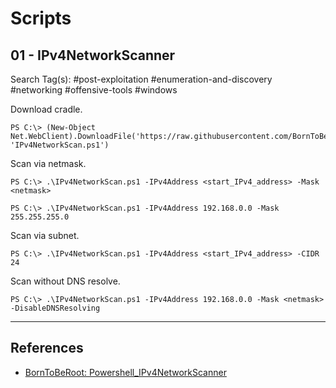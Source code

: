 # Scripts

## 01 - IPv4NetworkScanner

Search Tag(s): #post-exploitation #enumeration-and-discovery #networking #offensive-tools #windows

Download cradle.

```
PS C:\> (New-Object Net.WebClient).DownloadFile('https://raw.githubusercontent.com/BornToBeRoot/PowerShell_IPv4NetworkScanner/main/Scripts/IPv4NetworkScan.ps1', 'IPv4NetworkScan.ps1')
```

Scan via netmask.

```
PS C:\> .\IPv4NetworkScan.ps1 -IPv4Address <start_IPv4_address> -Mask <netmask>

PS C:\> .\IPv4NetworkScan.ps1 -IPv4Address 192.168.0.0 -Mask 255.255.255.0
```

Scan via subnet.

```
PS C:\> .\IPv4NetworkScan.ps1 -IPv4Address <start_IPv4_address> -CIDR 24
```

Scan without DNS resolve.

```
PS C:\> .\IPv4NetworkScan.ps1 -IPv4Address 192.168.0.0 -Mask <netmask> -DisableDNSResolving
```

---
## References

- [BornToBeRoot: Powershell_IPv4NetworkScanner](https://github.com/BornToBeRoot/PowerShell_IPv4NetworkScanner)